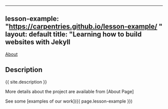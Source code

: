 ---
lesson-example: "https://carpentries.github.io/lesson-example/ "
layout: default
title: "Learning how to build websites with Jekyll
------

[About](about.md)

## Description ##
{{ site.description }}

More details about the project are available from [About Page]

See some [examples of our work]({{ page.lesson-example }})
